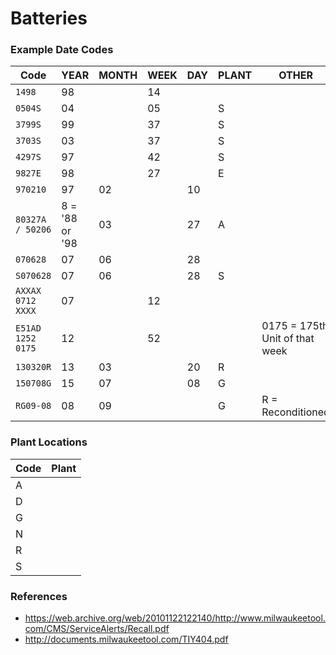 # Batteries

### Example Date Codes

| Code | YEAR | MONTH | WEEK | DAY | PLANT | OTHER |
|-|-|-|-|-|-|-|
| `1498` | 98 | | 14 | | |
| `0504S` | 04 | | 05 | | S |
| `3799S` | 99 | | 37 | | S |
| `3703S` | 03 | | 37 | | S |
| `4297S` | 97 | | 42 | | S |
| `9827E` | 98 | | 27 | | E |
| `970210` | 97 | 02 | | 10 |
| `80327A / 50206` |  8 = '88 or '98 | 03 | | 27 | A |
| `070628` | 07 | 06 | | 28 | |
| `S070628` | 07 | 06 | | 28 | S |
| `AXXAX 0712 XXXX` | 07 | | 12 | | |
| `E51AD 1252 0175` | 12 | | 52 | | | 0175 = 175th Unit of that week |
| `130320R` | 13 | 03 | | 20 | R |
| `150708G` | 15 | 07 | | 08 | G |
| `RG09-08` | 08 | 09 | | | G | R = Reconditioned

### Plant Locations

| Code | Plant |
|-|-|
| A | |
| D | |
| G | |
| N | |
| R | |
| S | |

### References

- https://web.archive.org/web/20101122122140/http://www.milwaukeetool.com/CMS/ServiceAlerts/Recall.pdf
- http://documents.milwaukeetool.com/TIY404.pdf
